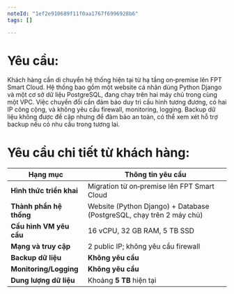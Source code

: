 ```yaml
---
noteId: "1ef2e910689f11f0aa1767f6996928b6"
tags: []

---
```


# Yêu cầu:
Khách hàng cần di chuyển hệ thống hiện tại từ hạ tầng on‑premise lên FPT Smart Cloud. Hệ thống bao gồm một website cá nhân dùng Python Django và một cơ sở dữ liệu PostgreSQL, đang chạy trên hai máy chủ trong cùng một VPC. Việc chuyển đổi cần đảm bảo duy trì cấu hình tương đương, có hai IP công cộng, và không yêu cầu firewall, monitoring, logging. Backup dữ liệu không được đề cập nhưng để đảm bảo an toàn, có thể xem xét hỗ trợ backup nếu có nhu cầu trong tương lai.

# Yêu cầu chi tiết từ khách hàng:
| Hạng mục                 | Thông tin yêu cầu                                                                   |
| ------------------------ | ----------------------------------------------------------------------------------- |
| **Hình thức triển khai** | Migration từ on‑premise lên FPT Smart Cloud                                         |
| **Thành phần hệ thống**  | Website (Python Django) + Database (PostgreSQL, chạy trên 2 máy chủ)               |
| **Cấu hình VM yêu cầu**  | 16 vCPU, 32 GB RAM, 5 TB SSD                                                        |
| **Mạng và truy cập**     | 2 public IP; không yêu cầu firewall                                                  |
| **Backup dữ liệu**       | **Không yêu cầu**                                                                   |
| **Monitoring/Logging**   | **Không yêu cầu**                                                                   |
| **Dung lượng dữ liệu**   | Khoảng **5 TB** hiện tại                                                            |